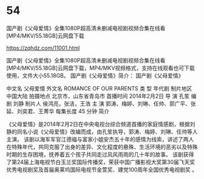 # 54
国产剧《父母爱情》全集1080P超高清未删减电视剧视频合集在线看[MP4/MKV/55.18GB]云网盘下载

https://zqhdz.com/11001.html

国产剧《父母爱情》全集1080P超高清未删减电视剧视频合集在线看[MP4/MKV/55.18GB]云网盘下载，MP4/MKV视频格式，支持在线观看也可下载使用，文件大小55.18GB。
国产剧《父母爱情》简介：
国产剧《父母爱情》

中文名
父母爱情
外文名
ROMANCE OF OUR PARENTS
类    型
年代剧
制片地区
中国大陆
拍摄地点
北京市，山东省青岛市
首播时间
2014年2月2日
导    演
孔笙
编    剧
刘静
制片人
侯鸿亮，张洁，王浩
主    演
郭涛、梅婷、刘琳、任帅、郭广平、张延、刘奕君、王菁华
每集长度
45 分钟
简介

《父母爱情》是2014年2月2日在中央电视台综合频道首播的家庭情感剧，根据刘静的同名小说《父母爱情》改编而成，由孔笙执导，郭涛、梅婷、刘琳、任帅等人主演。
该剧以海军军官江德福与富家小姐安杰五十年的感情为线索，讲述了两人在特殊年代，共同克服了出身的差异、文化程度的悬殊、生活环境的恶劣以及特殊时期的生存困境，抚养着五个孩子共同走过风风雨雨的几十年的故事。
该剧获得了第24届上海电视节白玉兰奖国际传播奖，荣获中国广播影视大奖第30届飞天奖优秀电视剧奖及首届奥莱坞国际电视节金萱奖、建党100周年全国优秀电视剧奖 。
